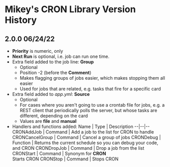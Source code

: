 # Mikey's CRON Library Version History



## 2.0.0 06/24/22

* **Priority** is numeric, only
* **Next Run** is optional, i.e. job can run one time.
* Extra field added to the job line: **Group**
  * Optional
  * Position -2 (before the **Comment**)
  * Makes flagging groups of jobs easier, which makes stopping them all easier
  * Used for jobs that are related, e.g. tasks that fire for a specific card
* Extra field added to *app.yml*: **Source**
  * Optional
  * For cases where you aren't going to use a crontab file for jobs, e.g. a REST client that periodically polls the server, but whose tasks are different, depending on the card
  * Values are **file** and **manual**
* Handlers and functions added:
Name | Type | Description
--|--|--
CRONAddJob | Command | Add a job to the list for CRON to handle
CRONCancelGroup | Command | Cancel a group of jobs
CRONDebug | Function | Returns the current schedule so you can debug your code, and CRON
CRONDropJob | Command | Drop a job from the list
CRONStart | Command | Synonym for **CRON** <br>Starts CRON
CRONStop | Command | Stops CRON